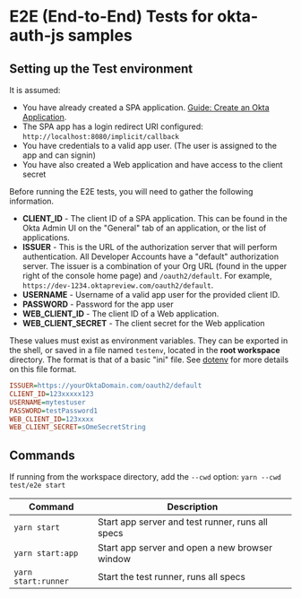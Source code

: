 # E2E (End-to-End) Tests for okta-auth-js samples

## Setting up the Test environment

It is assumed:

* You have already created a SPA application. [Guide: Create an Okta Application](https://developer.okta.com/docs/guides/sign-into-spa/angular/create-okta-application/).
* The SPA app has a login redirect URI configured: `http://localhost:8080/implicit/callback`
* You have credentials to a valid app user. (The user is assigned to the app and can signin)
* You have also created a Web application and have access to the client secret

Before running the E2E tests, you will need to gather the following information.

* **CLIENT_ID** - The client ID of a SPA application. This can be found in the Okta Admin UI on the "General" tab of an application, or the list of applications.
* **ISSUER** - This is the URL of the authorization server that will perform authentication.  All Developer Accounts have a "default" authorization server.  The issuer is a combination of your Org URL (found in the upper right of the console home page) and `/oauth2/default`. For example, `https://dev-1234.oktapreview.com/oauth2/default`.
* **USERNAME** - Username of a valid app user for the provided client ID.
* **PASSWORD** - Password for the app user
* **WEB_CLIENT_ID** - The client ID of a Web application.
* **WEB_CLIENT_SECRET** - The client secret for the Web application

These values must exist as environment variables. They can be exported in the shell, or saved in a file named `testenv`, located in the **root workspace** directory. The format is that of a basic "ini" file. See [dotenv](https://www.npmjs.com/package/dotenv) for more details on this file format.

```ini
ISSUER=https://yourOktaDomain.com/oauth2/default
CLIENT_ID=123xxxxx123
USERNAME=mytestuser
PASSWORD=testPassword1
WEB_CLIENT_ID=123xxxx
WEB_CLIENT_SECRET=sOmeSecretString
```

## Commands

If running from the workspace directory, add the `--cwd` option: `yarn --cwd test/e2e start`

| Command               | Description                    |
| --------------------- | ------------------------------ |
| `yarn start`          | Start app server and test runner, runs all specs |
| `yarn start:app`      | Start app server and open a new browser window   |
| `yarn start:runner`        | Start the test runner, runs all specs                             |

